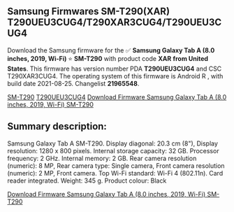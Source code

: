<h2>Samsung Firmwares SM-T290(XAR) T290UEU3CUG4/T290XAR3CUG4/T290UEU3CUG4</h2>
Download the Samsung firmware for the ✅ <strong>Samsung Galaxy Tab A (8.0 inches, 2019, Wi-Fi) </strong> ⭐ <strong>SM-T290</strong> with product code <strong>XAR</strong> <strong> from United States</strong>. This firmware has version number PDA <strong>T290UEU3CUG4</strong> and CSC T290XAR3CUG4. The operating system of this firmware is Android R , with build date 2021-08-25. Changelist <strong>21965548</strong>.


[SM-T290](https://samfirm.shop/samsung/model/SM-T290)
[T290UEU3CUG4](https://samfirm.shop/samsung/pda/T290UEU3CUG4)
[Download Firmware Samsung Galaxy Tab A (8.0 inches, 2019, Wi-Fi) SM-T290](https://samfirm.shop/samsung/firmware/452500)
<h2>Summary description:</h2>
<p>Samsung Galaxy Tab A SM-T290. Display diagonal: 20.3 cm (8"), Display resolution: 1280 x 800 pixels. Internal storage capacity: 32 GB. Processor frequency: 2 GHz. Internal memory: 2 GB. Rear camera resolution (numeric): 8 MP, Rear camera type: Single camera, Front camera resolution (numeric): 2 MP, Front camera. Top Wi-Fi standard: Wi-Fi 4 (802.11n). Card reader integrated. Weight: 345 g. Product colour: Black</p>


[Download Firmware Samsung Galaxy Tab A (8.0 inches, 2019, Wi-Fi) SM-T290](https://samfirm.shop/samsung/firmware/452500)
